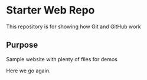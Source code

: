 # Starter Web Repo

This repository is for showing how Git and GitHub work

## Purpose

Sample website with plenty of files for demos

Here we go again.